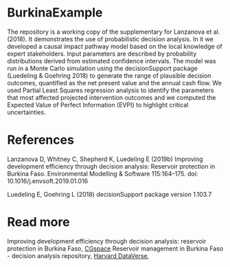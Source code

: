 # BurkinaExample

The repository is a working copy of the supplementary for Lanzanova et al. (2018). It demonstrates the use of probabilistic decision analysis. In it we developed a causal impact pathway model based on the local knowledge of expert stakeholders. Input parameters are described by probability distributions derived from estimated confidence intervals. The model was run in a Monte Carlo simulation using the decisionSupport package (Luedeling & Goehring 2018) to generate the range of plausible decision outcomes, quantified as the net present value and the annual cash flow. We used Partial Least Squares regression analysis to identify the parameters that most affected projected intervention outcomes and we computed the Expected Value of Perfect Information (EVPI) to highlight critical uncertainties. 
 
# References 

Lanzanova D, Whitney C, Shepherd K, Luedeling E (2019b) Improving development efficiency through decision analysis: Reservoir protection in Burkina Faso. Environmental Modelling & Software 115:164–175. doi: 10.1016/j.envsoft.2019.01.016

Luedeling E, Goehring L (2018) decisionSupport package version 1.103.7

# Read more 

Improving development efficiency through decision analysis: reservoir protection in Burkina Faso, [CGspace](https://cgspace.cgiar.org/handle/10568/100141)
Reservoir management in Burkina Faso - decision analysis repository, [Harvard DataVerse](https://dataverse.harvard.edu/dataset.xhtml?persistentId=doi:10.7910/DVN/4RAKHX),
